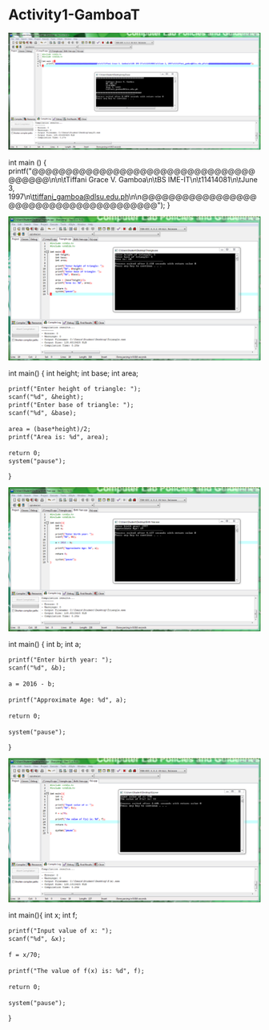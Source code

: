 # Activity1-GamboaT

![](1.PNG)

int main ()
{
printf("@@@@@@@@@@@@@@@@@@@@@@@@@@@@@@@@@@@@@@@\n\n\tTiffani Grace V. Gamboa\n\tBS IME-IT\n\t11414081\n\tJune 3, 1997\n\ttiffani_gamboa@dlsu.edu.ph\n\n@@@@@@@@@@@@@@@@@@@@@@@@@@@@@@@@@@@@@@@");
}

![](2.PNG)

int main()
{
	int height;
	int base;
	int area;
	
	printf("Enter height of triangle: ");
	scanf("%d", &height);
	printf("Enter base of triangle: ");
	scanf("%d", &base);
	
	area = (base*height)/2;
	printf("Area is: %d", area);
	
	return 0;
	system("pause");
}

![](3.PNG)

int main()
{
	int b;
	int a;
	
	printf("Enter birth year: ");
	scanf("%d", &b);
	
	a = 2016 - b;
	
	printf("Approximate Age: %d", a);
	
	return 0;
	
	system("pause");
}

![](4.PNG)

int main(){
	int x;
	int f;
	
	printf("Input value of x: ");
	scanf("%d", &x);
	
	f = x/70;
	
	printf("The value of f(x) is: %d", f);
	
	return 0;
	
	system("pause");
}
